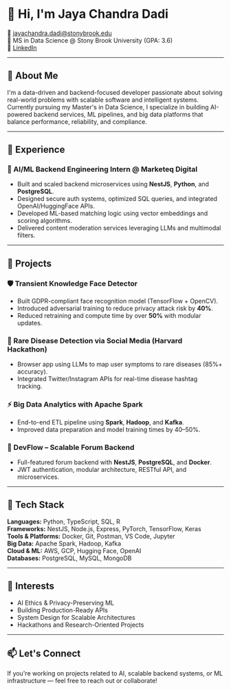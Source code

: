 # 👋 Hi, I'm Jaya Chandra Dadi

📧 jayachandra.dadi@stonybrook.edu  
📍 MS in Data Science @ Stony Brook University (GPA: 3.6)  
🔗 [LinkedIn](https://www.linkedin.com/in/jaya-chandra-dadi-0abab6278)  

---

## 🚀 About Me

I'm a data-driven and backend-focused developer passionate about solving real-world problems with scalable software and intelligent systems. Currently pursuing my Master's in Data Science, I specialize in building AI-powered backend services, ML pipelines, and big data platforms that balance performance, reliability, and compliance.

---

## 💼 Experience

### 🔹 AI/ML Backend Engineering Intern @ Marketeq Digital
- Built and scaled backend microservices using **NestJS**, **Python**, and **PostgreSQL**.
- Designed secure auth systems, optimized SQL queries, and integrated OpenAI/HuggingFace APIs.
- Developed ML-based matching logic using vector embeddings and scoring algorithms.
- Delivered content moderation services leveraging LLMs and multimodal filters.

---

## 🧠 Projects

### 🛡️ Transient Knowledge Face Detector
- Built GDPR-compliant face recognition model (TensorFlow + OpenCV).
- Introduced adversarial training to reduce privacy attack risk by **40%**.
- Reduced retraining and compute time by over **50%** with modular updates.

### 🧬 Rare Disease Detection via Social Media (Harvard Hackathon)
- Browser app using LLMs to map user symptoms to rare diseases (85%+ accuracy).
- Integrated Twitter/Instagram APIs for real-time disease hashtag tracking.

### ⚡ Big Data Analytics with Apache Spark
- End-to-end ETL pipeline using **Spark**, **Hadoop**, and **Kafka**.
- Improved data preparation and model training times by 40–50%.

### 💬 DevFlow – Scalable Forum Backend
- Full-featured forum backend with **NestJS**, **PostgreSQL**, and **Docker**.
- JWT authentication, modular architecture, RESTful API, and microservices.

---

## 🧰 Tech Stack

**Languages:** Python, TypeScript, SQL, R  
**Frameworks:** NestJS, Node.js, Express, PyTorch, TensorFlow, Keras  
**Tools & Platforms:** Docker, Git, Postman, VS Code, Jupyter  
**Big Data:** Apache Spark, Hadoop, Kafka  
**Cloud & ML:** AWS, GCP, Hugging Face, OpenAI  
**Databases:** PostgreSQL, MySQL, MongoDB  

---

## 📌 Interests

- AI Ethics & Privacy-Preserving ML  
- Building Production-Ready APIs  
- System Design for Scalable Architectures  
- Hackathons and Research-Oriented Projects

---

## 📫 Let's Connect

If you're working on projects related to AI, scalable backend systems, or ML infrastructure — feel free to reach out or collaborate!

